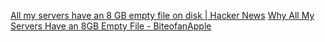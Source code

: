 
[All my servers have an 8 GB empty file on disk | Hacker News](https://news.ycombinator.com/item?id=26583791)
[Why All My Servers Have an 8GB Empty File - BiteofanApple](https://brianschrader.com/archive/why-all-my-servers-have-an-8gb-empty-file/)
